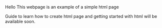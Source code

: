 Hello
This webpage is an example of a simple html page

Guide to learn how to create html page and getting started with html will be available soon.
